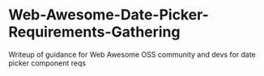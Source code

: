 # Web-Awesome-Date-Picker-Requirements-Gathering
Writeup of guidance for Web Awesome OSS community and devs for date picker component reqs
